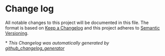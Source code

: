 # Change log

All notable changes to this project will be documented in this file. The format is based on [Keep a Changelog](http://keepachangelog.com/en/1.0.0/) and this project adheres to [Semantic Versioning](http://semver.org).



\* *This Changelog was automatically generated by [github_changelog_generator](https://github.com/github-changelog-generator/github-changelog-generator)*
